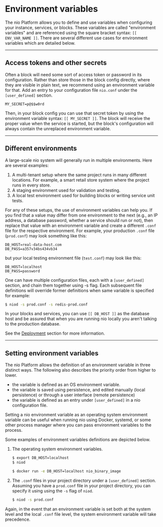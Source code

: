# Environment variables

The nio Platform allows you to define and use variables when configuring your instance, services, or blocks. These variables are called "environment variables" and are referenced using the square bracket syntax: `[[ ENV_VAR_NAME ]]`. There are several different use cases for environment variables which are detailed below.

---

## Access tokens and other secrets

Often a block will need some sort of access token or password in its configuration. Rather than store those in the block config directly, where they are visible in plain text, we recommend using an environment variable for that. Add an entry to your configuration file `nio.conf` under the `[user_defined]` section.
```
MY_SECRET=p@$$w0rd
```

Then, in your block config you can use that secret token by using the environment variable syntax: `[[ MY_SECRET ]]`. The block will receive the proper value when the service is started, but the block's configuration will always contain the unreplaced environment variable.

---

## Different environments

A large-scale nio system will generally run in multiple environments. Here are several examples:

1. A multi-tenant setup where the same project runs in many different locations. For example, a smart retail store system where the project runs in every store.
1. A staging environment used for validation and testing.
1. A local test environment used for building blocks or writing service unit tests.

For any of these setups, the use of environment variables can help you. If you find that a value may differ from one environment to the next \(e.g., an IP address, a database password, whether a service should run or not\), then replace that value with an environment variable and create a different `.conf` file for the respective environment. For example, your production `.conf` file \(`prod.conf`\) may look something like this:

```
DB_HOST=real-data-host.com
DB_PASS=a357v34bs434vb34
```

but your local testing environment file \(`test.conf`\) may look like this:

```
DB_HOST=localhost
DB_PASS=password
```

One can have multiple configuration files, each with a `[user_defined]` section, and chain them together using -s flag. Each subsequent file definitions will override former definitions when same variable is specified for example: <br>
   ```bash
   $ niod -s prod.conf -s redis-prod.conf
   ```


In your blocks and services, you can use `[[ DB_HOST ]]` as the database host and be assured that when you are running nio locally you aren't talking to the production database.

See the [Deployment](/deployment/README.md) section for more information.

---

## Setting environment variables

The nio Platform allows the definition of an environment variable in three distinct ways. The following also describes the priority order from higher to lower.
* the variable is defined as an OS environment variable.
* the variable is saved using persistence, and edited manually (local persistence) or through a user interface (remote persistence)
* the variable is defined as an entry under `[user_defined]` in a nio configuration file.

Setting a nio environment variable as an operating system environment variable can be useful when running nio using Docker, systemd, or some other process manager where you can pass environment variables to the process.

Some examples of environment variables definitions are depicted below.

1. The operating system environment variables.

   ```bash
   $ export DB_HOST=localhost
   $ niod
   ```

   ```bash
   $ docker run -e DB_HOST=localhost nio_binary_image
   ```

2. The `.conf` files in your project directory under a `[user_defined]` section. Assuming you have a `prod.conf` file in your project directory, you can specify it using using the `-s` flag of `niod`.

   ```bash
   $ niod -s prod.conf
   ```

Again, in the event that an environment variable is set both at the system level and the local `.conf` file level, the system environment variable will take precedence.
